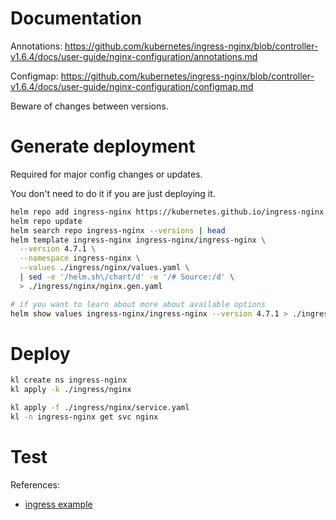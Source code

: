 
# Documentation

Annotations:
https://github.com/kubernetes/ingress-nginx/blob/controller-v1.6.4/docs/user-guide/nginx-configuration/annotations.md

Configmap:
https://github.com/kubernetes/ingress-nginx/blob/controller-v1.6.4/docs/user-guide/nginx-configuration/configmap.md

Beware of changes between versions.

# Generate deployment

Required for major config changes or updates.

You don't need to do it if you are just deploying it.

```bash
helm repo add ingress-nginx https://kubernetes.github.io/ingress-nginx
helm repo update
helm search repo ingress-nginx --versions | head
helm template ingress-nginx ingress-nginx/ingress-nginx \
  --version 4.7.1 \
  --namespace ingress-nginx \
  --values ./ingress/nginx/values.yaml \
  | sed -e '/helm.sh\/chart/d' -e '/# Source:/d' \
  > ./ingress/nginx/nginx.gen.yaml

# if you want to learn about more about available options
helm show values ingress-nginx/ingress-nginx --version 4.7.1 > ./ingress/nginx/default-values.yaml
```

# Deploy

```bash
kl create ns ingress-nginx
kl apply -k ./ingress/nginx

kl apply -f ./ingress/nginx/service.yaml
kl -n ingress-nginx get svc nginx
```

# Test

References:
- [ingress example](../../test/ingress/readme.md)
